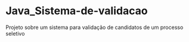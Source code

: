 # Java_Sistema-de-validacao
Projeto sobre um sistema para validação de candidatos de um processo seletivo
